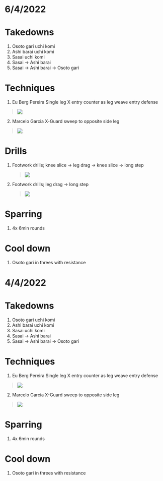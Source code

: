 # 6/4/2022

# Takedowns

1. Osoto gari uchi komi
2. Ashi barai uchi komi
3. Sasai uchi komi
4. Sasai -> Ashi barai
4. Sasai -> Ashi barai -> Osoto gari

# Techniques

1. Eu Berg Pereira Single leg X entry counter as leg weave entry defense

  > [![](https://img.youtube.com/vi/6pWHrUgnGo8/0.jpg)](https://youtu.be/6pWHrUgnGo8)

2. Marcelo Garcia X-Guard sweep to opposite side leg

  > [![](https://img.youtube.com/vi/jjyFo_v8p2Y/0.jpg)](https://youtu.be/jjyFo_v8p2Y)

# Drills

1. Footwork drills; knee slice -> leg drag -> knee slice -> long step

   > [![](https://img.youtube.com/vi/iN-N8xsL280/0.jpg)](https://www.youtube.com/watch?v=iN-N8xsL280)

2. Footwork drills; leg drag -> long step

      > [![](https://img.youtube.com/vi/iN-N8xsL280/0.jpg)](https://youtu.be/iN-N8xsL280?t=293)

# Sparring

1. 4x 6min rounds

# Cool down

1. Osoto gari in threes with resistance





# 4/4/2022

# Takedowns

1. Osoto gari uchi komi
2. Ashi barai uchi komi
3. Sasai uchi komi
4. Sasai -> Ashi barai
4. Sasai -> Ashi barai -> Osoto gari

# Techniques

1. Eu Berg Pereira Single leg X entry counter as leg weave entry defense

  > [![](https://img.youtube.com/vi/6pWHrUgnGo8/0.jpg)](https://youtu.be/6pWHrUgnGo8)

2. Marcelo Garcia X-Guard sweep to opposite side leg

  > [![](https://img.youtube.com/vi/jjyFo_v8p2Y/0.jpg)](https://youtu.be/jjyFo_v8p2Y)

# Sparring

1. 4x 6min rounds

# Cool down

1. Osoto gari in threes with resistance
